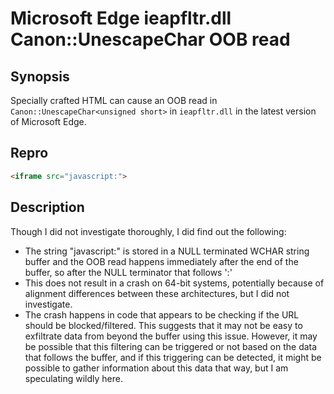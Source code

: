 Microsoft Edge ieapfltr.dll Canon::UnescapeChar<unsigned short> OOB read
=====================================

Synopsis
--------
Specially crafted HTML can cause an OOB read in 
`Canon::UnescapeChar<unsigned short>` in `ieapfltr.dll` in the latest version
of Microsoft Edge.

Repro
-----
```HTML
<iframe src="javascript:">
```

Description
-----------
Though I did not investigate thoroughly, I did find out the following:
* The string "javascript:" is stored in a NULL terminated WCHAR string buffer
  and the OOB read happens immediately after the end of the buffer, so after
  the NULL terminator that follows ':'
* This does not result in a crash on 64-bit systems, potentially because of
  alignment differences between these architectures, but I did not investigate.
* The crash happens in code that appears to be checking if the URL should be
  blocked/filtered. This suggests that it may not be easy to exfiltrate data
  from beyond the buffer using this issue. However, it may be possible that
  this filtering can be triggered or not based on the data that follows the
  buffer, and if this triggering can be detected, it might be possible to
  gather information about this data that way, but I am speculating wildly here.
